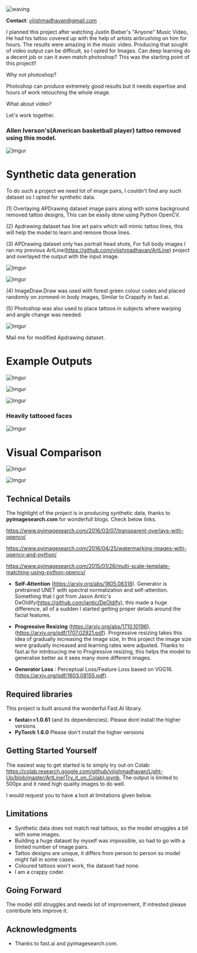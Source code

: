![waving](https://capsule-render.vercel.app/api?type=waving&height=200&text=SkinDeep&fontAlign=80&fontAlignY=40&color=gradient)


__Contact__: vijishmadhavan@gmail.com

I planned this project after watching Justin Bieber's "Anyone" Music Video, He had his tattoo covered up with the help of artists airbrushing on him for hours. The results were amazing in the music video. Producing that sought of video output can be difficult, so I opted for Images. Can deep learning do a decent job or can it even match photoshop? This was the starting point of this project!! 

Why not photoshop? 

Photoshop can produce extremely good results but it needs expertise and hours of work retouching the whole image.

What about video?

Let's work together. 


### Allen Iverson's(American basketball player) tattoo removed using this model. 

![Imgur](https://i.imgur.com/mEuf6CX.gif)

# Synthetic data generation

To do such a project we need lot of image pairs, I couldn't find any such dataset so I opted for synthetic data.

(1) Overlaying APDrawing dataset image pairs along with some background removed tattoo designs, This can be easily done using Python OpenCV. 

(2) Apdrawing dataset has line art pairs which will mimic tattoo lines, this will help the model to learn and remove those lines.

(3) APDrawing dataset only has portrait head shots, For full body images I ran my previous ArtLine(https://github.com/vijishmadhavan/ArtLine) project and overlayed the output with the input image.

![Imgur](https://i.imgur.com/RYSBhcg.jpg)


![Imgur](https://i.imgur.com/sm66zlt.jpg)

(4) ImageDraw.Draw was used with forest green colour codes and placed randomly on zommed-in body images, Similar to Crappify in fast.ai.

(5) Photoshop was also used to place tattoos in subjects where warping and angle change was needed.

![Imgur](https://i.imgur.com/EcpIIGT.jpg)

Mail me for modified Apdrawing dataset.


# Example Outputs


![Imgur](https://i.imgur.com/ALw5of3.png)


![Imgur](https://i.imgur.com/cjY7f3P.png)


![Imgur](https://i.imgur.com/A9ziYQK.png)

### Heavily tattooed faces

![Imgur](https://i.imgur.com/BrWJTp7.jpg)

# Visual Comparison

![Imgur](https://i.imgur.com/Jytk9Qe.png)

![Imgur](https://i.imgur.com/AwM3BAl.png)

## Technical Details

The highlight of the project is in producing synthetic data, thanks to **pyimagesearch.com** for wonderfull blogs. Check below links.

https://www.pyimagesearch.com/2016/03/07/transparent-overlays-with-opencv/

https://www.pyimagesearch.com/2016/04/25/watermarking-images-with-opencv-and-python/

https://www.pyimagesearch.com/2015/01/26/multi-scale-template-matching-using-python-opencv/

* **Self-Attention** (https://arxiv.org/abs/1805.08318). Generator is pretrained UNET with spectral normalization and self-attention. Something that I got from Jason Antic's DeOldify(https://github.com/jantic/DeOldify), this made a huge difference, all of a sudden I started getting proper details around the facial features.

* **Progressive Resizing** (https://arxiv.org/abs/1710.10196),(https://arxiv.org/pdf/1707.02921.pdf). Progressive resizing takes this idea of gradually increasing the image size, In this project the image size were gradually increased and learning rates were adjusted. Thanks to fast.ai for intrdoucing me to Progressive resizing, this helps the model to generalise better as it sees many more different images.

* **Generator Loss** :  Perceptual Loss/Feature Loss based on VGG16. (https://arxiv.org/pdf/1603.08155.pdf).

## Required libraries

This project is built around the wonderful Fast.AI library.

- **fastai==1.0.61** (and its dependencies).  Please dont install the higher versions
- **PyTorch 1.6.0** Please don't install the higher versions

## Getting Started Yourself

The easiest way to get started is to simply try out on Colab: https://colab.research.google.com/github/vijishmadhavan/Light-Up/blob/master/ArtLine(Try_it_on_Colab).ipynb, The output is limited to 500px and it need high quality images to do well.

I would request you to have a loot at limitations given below.

## Limitations

- Synthetic data does not match real tattoos, so the model struggles a bit with some images.
- Building a huge dataset by myself was impossible, so had to go with a limited number of image pairs.
- Tattoo designs are unique, it differs from person to person so model might fall in some cases.
- Coloured tattoos won't work, the dataset had none.
- I am a crappy coder. 

## Going Forward

The model still struggles and needs lot of improvement, If intrested please contribute lets improve it.

## Acknowledgments

- Thanks to fast.ai and pyimagesearch.com. 
